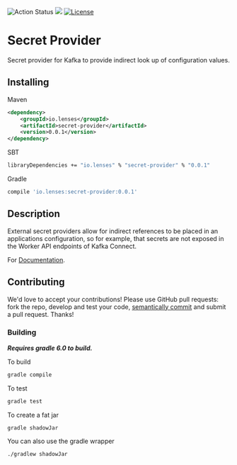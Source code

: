 ![Action Status](https://github.com/lensesio/secret-provider/workflows/CI/badge.svg)
[<img src="https://img.shields.io/badge/docs--orange.svg?"/>](https://docs.lenses.io/connectors/secret-providers.html)
[![License](https://img.shields.io/badge/License-Apache%202.0-blue.svg)](https://opensource.org/licenses/Apache-2.0)

# Secret Provider

Secret provider for Kafka to provide indirect look up of configuration values.


## Installing

Maven
```xml
<dependency>
	<groupId>io.lenses</groupId>
	<artifactId>secret-provider</artifactId>
	<version>0.0.1</version>
</dependency>
```

SBT
```bash
libraryDependencies += "io.lenses" % "secret-provider" % "0.0.1"
```

Gradle
```bash
compile 'io.lenses:secret-provider:0.0.1'
```

## Description

External secret providers allow for indirect references to be placed in an applications configuration, 
so for example, that secrets are not exposed in the Worker API endpoints of Kafka Connect. 

For [Documentation](https://docs.lenses.io/connectors/secret-providers.html). 


## Contributing

We'd love to accept your contributions! Please use GitHub pull requests: fork the repo, develop and test your code, 
[semantically commit](http://karma-runner.github.io/1.0/dev/git-commit-msg.html) and submit a pull request. Thanks!

### Building

***Requires gradle 6.0 to build.***

To build

```bash
gradle compile
```

To test

```bash
gradle test
```

To create a fat jar

```bash
gradle shadowJar
```

You can also use the gradle wrapper

```
./gradlew shadowJar
```
